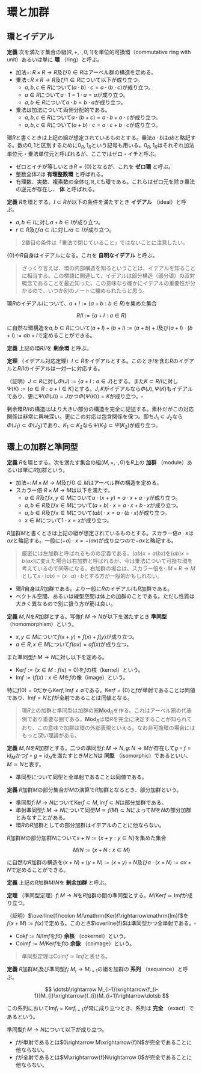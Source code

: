 
# 環と加群

## 環とイデアル

__定義__ 次を満たす集合の組$(R, +, \cdot, 0, 1)$を単位的可換環（commutative ring with unit）あるいは単に **環** （ring）と呼ぶ。

- 加法$+\colon R\times R\rightarrow R$及び$0\in R$はアーベル群の構造を定める。
- 乗法$\cdot\colon R\times R\rightarrow R$及び$1\in R$について以下が成り立つ。
	- $a, b, c\in R$について$(a\cdot b)\cdot c=a\cdot(b\cdot c)$が成り立つ。
	- $a\in R$について$a\cdot 1=1\cdot a=a$が成り立つ。
	- $a, b\in R$について$a\cdot b=b\cdot a$が成り立つ。
- 乗法は加法について両側分配的である。
	- $a, b, c\in R$について$a\cdot(b+c)=a\cdot b+a\cdot c$が成り立つ。
	- $a, b, c\in R$について$(a+b)\cdot c=a\cdot c+b\cdot c$が成り立つ。

環$R$と書くときは上記の組が想定されているものとする。乗法$a\cdot b$は$ab$と略記する。数の$0, 1$と区別するために$0_{R}, 1_{R}$という記号も用いる。$0_{R}, 1_{R}$はそれぞれ加法単位元・乗法単位元と呼ばれるが、ここではゼロ・イチと呼ぶ。

- ゼロとイチが等しいとき$R=\lbrace 0 \rbrace$となるが、これを **ゼロ環** と呼ぶ。
- 整数全体$\mathbb{Z}$は **有理整数環** と呼ばれる。
- 有理数、実数、複素数の全体$\mathbb{Q}, \mathbb{R}, \mathbb{C}$も環である。これらはゼロ元を除き乗法の逆元が存在し、 **体** と呼ばれる。

__定義__ $R$を環とする。$I\subset R$が以下の条件を満たすとき **イデアル** （ideal）と呼ぶ。

- $a, b\in I$に対し$a+b\in I$が成り立つ。
- $r\in R$及び$a\in I$に対し$ra\in I$が成り立つ。

> 2番目の条件は「乗法で閉じていること」ではないことに注意したい。

$\lbrace 0 \rbrace$や$R$自身はイデアルになる。これを **自明なイデアル** と呼ぶ。

> ざっくり言えば、環の内部構造を知るということは、イデアルを知ることに相当する。この標語に関連して、イデアルは部分構造（部分環）の双対概念であることを最近知った。この意味なら確かにイデアルの重要性が分かるので、いつか別のノートに纏められたらと思う。

環$R$のイデアル$I$について、$a+I:=\lbrace a+b : b\in R \rbrace$を集めた集合

$$
R/I:=\lbrace a+I : a\in R \rbrace
$$

に自然な環構造を$a, b\in R$について$(a+I)+(b+I):=(a+b)+I$及び$(a+I)\cdot(b+I):=ab+I$で定めることができる。

__定義__ 上記の環$R/I$を **剰余環** と呼ぶ。

__定理__ （イデアル対応定理）$I\subset R$をイデアルとする。このとき$I$を含む$R$のイデアルと$R/I$のイデアルは一対一に対応する。

（証明）$J\subset R$に対し$\Phi(J):=\lbrace a+I : a\in J \rbrace$とする。また$K\subset R/I$に対し$\Psi(K):=\lbrace a\in R : a+I\in K \rbrace$とする。$J, K$がイデアルなら$\Phi(J), \Psi(K)$もイデアルであり、更に$\Psi(\Phi(J))=J$かつ$\Phi(\Psi(K))=K$が成り立つ。$\square$

剰余環$R/I$の構造は$I$より大きい部分の構造を完全に記述する。素朴だがこの対応関係は非常に興味深い。更にこの対応は包含関係を保つ。即ち$J_{1}\subset J_{2}$なら$\Phi(J_{1})\subset\Phi(J_{2})$であり、$K_{1}\subset K_{2}$なら$\Psi(K_{1})\subset\Psi(K_{2})$が成り立つ。


## 環上の加群と準同型

__定義__ $R$を環とする。次を満たす集合の組$(M, +, \cdot, 0)$を$R$上の **加群** （module）あるいは単に$R$加群という。

- 加法$+\colon M\times M\rightarrow M$及び$0\in M$はアーベル群の構造を定める。
- スカラー倍$\cdot R\times M\rightarrow M$は以下を満たす。
	- $a\in R$及び$x, y\in M$について$a\cdot(x+y)=a\cdot x+a\cdot y$が成り立つ。
	- $a, b\in R$及び$x\in M$について$(a+b)\cdot x=a\cdot x+b\cdot x$が成り立つ。
	- $a, b\in R$及び$x\in M$について$(ab)\cdot x=a\cdot(b\cdot x)$が成り立つ。
	- $x\in M$について$1\cdot x=x$が成り立つ。

$R$加群$M$と書くときは上記の組が想定されているものとする。スカラー倍$a\cdot x$は$ax$と略記する。一般に$(-a)\cdot x=-(ax)$が成り立つので$-ax$と略記する。

> 厳密には左加群と呼ばれるものの定義である。$(ab)x=a(bx)$を$(ab)x=b(ax)$に変えた場合は右加群と呼ばれるが、今は乗法について可換な環を考えているので同等になる。右加群の場合は、スカラー倍を$\cdot\colon M\times R\rightarrow M$として$x\cdot (ab)=(x\cdot a)\cdot b$とする方が一般的かもしれない。

- 環$R$自身は$R$加群である。より一般に$R$のイデアル$I$も$R$加群である。
- ベクトル空間、あるいは線型空間は体上の加群のことである。ただし性質は大きく異なるので別に扱う方が筋は良い。

__定義__ $M, N$を$R$加群とする。写像$f\colon M\rightarrow N$が以下を満たすとき **準同型** （homomorphism）という。

- $x, y\in M$について$f(x+y)=f(x)+f(y)$が成り立つ。
- $a\in R, x\in M$について$f(ax)=af(x)$が成り立つ。

また準同型$f\colon M\rightarrow N$に対し以下を定める。

- $\mathrm{Ker}f:=\lbrace x\in M : f(x)=0 \rbrace$を$f$の核（kernel）という。
- $\mathrm{Im}f:=\lbrace f(x) : x\in M$を$f$の像（image）という。

特に$f(0)=0$だから$\mathrm{Ker}f, \mathrm{Im}f\neq\emptyset$である。$\mathrm{Ker}f=\lbrace 0 \rbrace$と$f$が単射であることは同値であり、$\mathrm{Im}f=N$と$f$が全射であることは同値となる。

> 環$R$上の加群と準同型は加群の圏$\mathbf{Mod}_{R}$を作る。これはアーベル圏の代表例であり重要な圏である。$\mathbf{Mod}_{R}$は環$R$を完全に決定することが知られており、この意味で加群は環の外部表現といえる。なお非可換環の場合にはもっと深い理論がある。

__定義__ $M, N$を$R$加群とする。二つの準同型$f\colon M\rightarrow N, g\colon N\rightarrow M$が存在して$g\circ f=\mathrm{id}_{M}$かつ$f\circ g=\mathrm{id}_{N}$を満たすとき$M$と$N$は **同型** （isomorphic）であるといい、$M\simeq N$と表す。

- 準同型について同型と全単射であることは同値である。

__定義__ $R$加群$M$の部分集合が$M$の演算で$R$加群となるとき、部分加群という。

- 準同型$f\colon M\rightarrow N$について$\mathrm{Ker}f\subset M, \mathrm{Im}f\subset N$は部分加群である。
- 単射準同型$f\colon M\rightarrow N$について同型$M\simeq f(M)\subset N$によって$M$を$N$の部分加群とみなすことがある。
- 環$R$の$R$加群としての部分加群はイデアルのことに他ならない。

$R$加群$M$の部分加群$N$について$x+N:=\lbrace x+y : y\in N \rbrace$を集めた集合

$$
M/N:=\lbrace x+N : x\in M \rbrace
$$

に自然な$R$加群の構造を$(x+N)+(y+N):=(x+y)+N$及び$a\cdot(x+N):=ax+N$で定めることができる。

__定義__ 上記の$R$加群$M/N$を **剰余加群** と呼ぶ。

__定理__ （準同型定理）$f\colon M\rightarrow N$を$R$加群の間の準同型とする。$M/\mathrm{Ker}f\simeq\mathrm{Im}f$が成り立つ。

（証明）$\overline{f}\colon M/\mathrm{Ker}f\rightarrow\mathrm{Im}f$を$f(x+M):=f(x)$で定める。このとき$\overline{f}$は準同型かつ全単射である。$\square$

- $\mathrm{Cok}f:=N/\mathrm{Im}f$を$f$の **余核** （cokernel）という。
- $\mathrm{Coim}f:=M/\mathrm{Ker}f$を$f$の **余像** （coimage）という。

> 準同型定理は$\mathrm{Coim}f\simeq\mathrm{Im}f$と表せる。

__定義__ $R$加群$M_{i}$及び準同型$f_{i}\colon M_{i}\rightarrow M_{i+1}$の組を加群の **系列** （sequence）と呼ぶ。

$$
\dotsb\rightarrow M_{i-1}\xrightarrow{f_{i-1}}M_{i}\xrightarrow{f_{i}}M_{i+1}\rightarrow\dotsb
$$

この系列において$\mathrm{Im}f_{i}=\mathrm{Ker}f_{i+1}$が常に成り立つとき、系列は **完全** （exact）であるという。

準同型$f\colon M\rightarrow N$について以下が成り立つ。

- $f$が単射であるとは$0\rightarrow M\xrightarrow{f}N$が完全であることに他ならない。
- $f$が全射であるとは$M\xrightarrow{f}N\rightarrow 0$が完全であることに他ならない。
